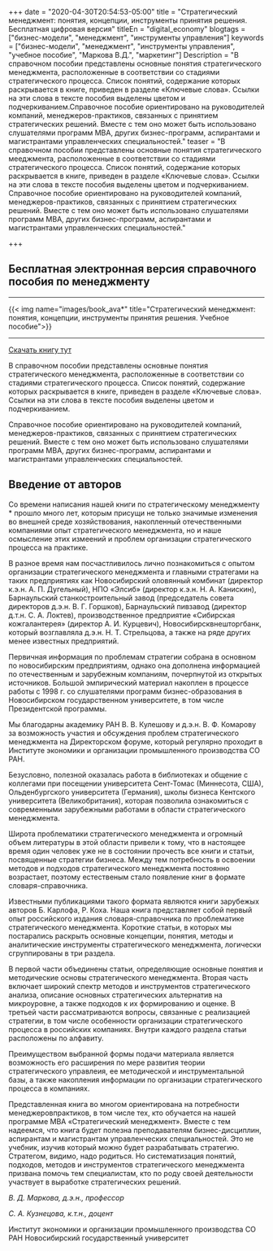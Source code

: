 +++
date = "2020-04-30T20:54:53-05:00"
title = "Стратегический менеджмент: понятия, концепции, инструменты принятия решения. Бесплатная цифровая версия"
titleEn = "digital_economy"
blogtags = ["бизнес-модели", "менеджмент", "инструменты управления"]
keywords = ["бизнес-модели", "менеджмент", "инструменты управления", "учебное пособие", "Маркова В.Д.", "маркетинг"]
Description = "В справочном пособии представлены основные понятия стратегического менеджмента, расположенные в соответствии со стадиями стратегического процесса. Список понятий, содержание которых раскрывается в книге, приведен в разделе «Ключевые слова». Ссылки на эти слова в тексте пособия выделены цветом и подчеркиванием.Справочное пособие ориентировано на руководителей компаний, менеджеров-практиков, связанных с принятием стратегических решений. Вместе с тем оно может быть использовано слушателями программ МВА, других бизнес-программ, аспирантами и магистрантами управленческих специальностей."
teaser = "В справочном пособии представлены основные понятия стратегического мееджмента, расположенные в соответствии со стадиями стратегического процесса. Список понятий, содержание которых раскрывается в книге, приведен в разделе «Ключевые слова». Ссылки на эти слова в тексте пособия выделены цветом и подчеркиванием. Справочное пособие ориентировано на руководителей компаний, менеджеров-практиков, связанных с принятием стратегических решений. Вместе с тем оно может быть использовано слушателями программ МВА, других бизнес-программ, аспирантами и магистрантами управленческих специальностей."

+++
## Бесплатная электронная версия справочного пособия по менеджменту

<hr>
{{< img name="images/book_ava*" title="Стратегический менеджмент: понятия, концепции, инструменты принятия решения. Учебное пособие">}}
<hr>

<a href="images/strategic_management_book.pdf" target="_blank">Скачать книгу тут</a>

В справочном пособии представлены основные понятия стратегического менеджмента, расположенные в соответствии со стадиями стратегического процесса. Список понятий, содержание которых раскрывается в книге, приведен в разделе «Ключевые слова». Ссылки на эти слова в тексте пособия выделены цветом и подчеркиванием. 

Справочное пособие ориентировано на руководителей компаний, менеджеров-практиков, связанных с принятием стратегических решений. Вместе с тем оно может быть использовано слушателями программ МВА, других бизнес-программ, аспирантами и магистрантами управленческих специальностей.


## Введение от авторов

Со времени написания нашей книги по стратегическому менеджменту * прошло много лет, которым присущи не только значимые изменения во внешней среде хозяйствования, накопленный отечественными компаниями опыт стратегического менеджмента, но и наше осмысление этих измеений и проблем организации стратегического процесса на практике.

В разное время нам посчастливилось лично познакомиться с опытом организации стратегического менеджмента и главными стратегами на таких предприятиях как Новосибирский оловянный комбинат (директор к.э.н. А. П. Дугельный), НПО «Элсиб» (директор к.э.н. Н. А. Канискин), Барнаульский станкостроительный завод (председатель совета директоров д.э.н. В. Г. Горшков), Барнаульский пивзавод (директор д.т.н. С. А. Локтев), производственное предприятие «Сибирская кожгалантерея» (директор А. И. Курцевич), Новосибирсквнешторгбанк, который возглавляла д.э.н. Н. Т. Стрельцова, а также на ряде других менее известных предприятий.

Первичная информация по проблемам стратегии собрана в основном по новосибирским предприятиям, однако она дополнена информацией по отечественным и зарубежным компаниям, почерпнутой из открытых источников. Большой эмпирический материал накоплен в процессе работы с 1998 г. со слушателями программ бизнес-образования в Новосибирском государственном университете, в том числе Президентской программы.

Мы благодарны академику РАН В. В. Кулешову и д.э.н. В. Ф. Комарову за возможность участия и обсуждения проблем стратегического менеджмента на Директорском форуме, который регулярно проходит в Институте экономики и организации промышленного производства СО РАН.

Безусловно, полезной оказалась работа в библиотеках и общение с коллегами при посещении университета Сент-Томас (Миннесота, США), Ольденбургского университета (Германия), школы бизнеса Кентского университета (Великобритания), которая позволила ознакомиться с современными зарубежными работами в области стратегического менеджмента.

Широта проблематики стратегического менеджмента и огромный объем литературы в этой области привели к тому, что в настоящее время один человек уже не в состоянии прочесть все книги и статьи, посвященные стратегии бизнеса. Между тем потребность в освоении методов и подходов стратегического менеджмента постоянно возрастает, поэтому естественым стало появление книг в формате словаря-справочника.

Известными публикациями такого формата являются книги зарубежых авторов Б. Карлофа, Р. Коха. Наша книга представляет собой первый опыт российского издания словаря-справочника по проблематике стратегического менеджмента. Короткие статьи, в которых мы постарались раскрыть основные концепции, понятия, методы и аналитические инструменты стратегического менеджмента, логически сгруппированы в три раздела.

В первой части объединены статьи, определяющие основные понятия и методические основы стратегического менеджмента. Вторая часть включает широкий спектр методов и инструментов стратегического анализа, описание основных стратегических альтернатив на микроуровне, а также подходов к их формированию и оценке. В третьей части рассматриваются вопросы, связанные с реализацией стратегии, в том числе особенности организации стратегического процесса в российских компаниях. Внутри каждого раздела статьи расположены по алфавиту.

Преимуществом выбранной формы подачи материала является возможность его расширения по мере развития теории стратегического управлеия, ее методической и инструментальной базы, а также накопления информации по организации стратегического процесса в компаниях.

Представленная книга во многом ориентирована на потребности менеджеровпрактиков, в том числе тех, кто обучается на нашей программе МВА «Стратегический менеджмент». Вместе с тем надеемся, что книга будет полезна преподавателям бизнес-дисциплин, аспирантам и магистрантам управленческих специальностей. Это не учебник, изучив который можно будет разрабатывать стратегию. Стратегом, видимо, надо родиться. Но систематизация понятий, подходов, методов и инструментов стратегического менеджмента призвана помочь тем специалистам, кто по роду своей деятельности участвует в выработке стратегических решений.

<i>В. Д. Маркова, д.э.н., профессор

С. А. Кузнецова, к.т.н., доцент</i>

Институт экономики и организации промышленного производства СО РАН Новосибирский государственный университет


 

  
  
  
  
  
  
 












	